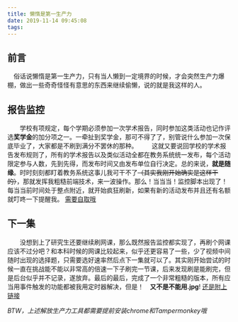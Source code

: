 ```yaml
---
title: 懒惰是第一生产力
date: 2019-11-14 09:45:08
tags:
---
```



## 前言
&emsp;俗话说懒惰是第一生产力，只有当人懒到一定境界的时候，才会突然生产力爆棚，做出一些奇奇怪怪有意思的东西来继续偷懒，说的就是我这样的人。

## 报告监控
&emsp;&emsp;学校有项规定，每个学期必须参加一次学术报告，同时参加这类活动也记作评选**奖学金**的加分项之一。一牵扯到奖学金，那可不得了了，别管说什么参加一次保底毕业了，大家都是不刷到满分不罢休的那种。
&emsp;&emsp;这就又要说回学校的学术报告发布规则了，所有的学术报告以及类似活动全都在教务系统统一发布，每个活动限定参与人数，先到先得，而发布时间又由发布单位自行决定。总的来说，**就是随缘**。时时刻刻都盯着教务系统这事儿我可干不了~~（其实我刚开始确实是这样干的）~~，那就发挥我粗糙前端技术，来一波操作。那么！当当当！监控脚本出现了！每当当前时间处于整点附近，就开始疯狂刷新，如果有新的活动发布并且还有名额就叮咚一下提醒我。
[需要自取哦](https://raw.githubusercontent.com/Lav-i/browser-script/master/Keep%20Eye%20On%20You.user.js)


## 下一集
&emsp;&emsp;没想到上了研究生还要继续刷网课，那么既然报告监控都实现了，再刷个网课应该不过分吧？和本科时候的网课比较起来，似乎还更容易了一些，少了视频中间随时出现的选择题，只需要选好速率然后点下一集就可以了。其实刚开始尝试的时候一直在挑战能不能以非常高的倍速一下子刷完一节课，后来发现刷是能刷完，但是后台似乎并不记录，遂放弃。最后的最后，完成了一个非常粗糙的版本，所有应当用事件触发的功能都被我用定时器解决，但是！&emsp;**又不是不能用.jpg**!
[还是附上链接](https://raw.githubusercontent.com/Lav-i/browser-script/master/Keep%20Moving.user.js)

*BTW，上述解放生产力工具都需要提前安装chrome和Tampermonkey哦*